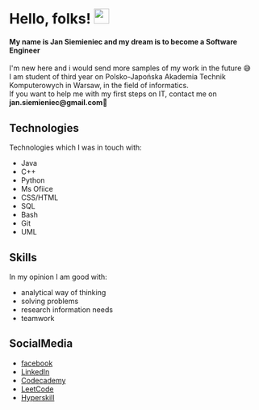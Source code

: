 # Hello, folks! <img src="https://raw.githubusercontent.com/MartinHeinz/MartinHeinz/master/wave.gif" width="30px">
<h4>My name is Jan Siemieniec and my dream is to become a <strong>Software Engineer</strong></h4> 
I'm new here and i would send more samples of my work in the future 	&#x1f605; <br>
I am student of third year on Polsko-Japońska Akademia Technik Komputerowych in Warsaw, in the field of informatics. <br>
If you want to help me with my first steps on IT, contact me on <b>jan.siemieniec@gmail.com</b>&#128591;



## Technologies
Technologies which I was in touch with:
* Java
* C++
* Python
* Ms Ofiice
* CSS/HTML
* SQL
* Bash
* Git
* UML


## Skills
In my opinion I am good with:
* analytical way of thinking
* solving problems
* research information needs
* teamwork

## SocialMedia
* <a href="https://www.facebook.com/jan.siemieniec/">facebook</a>
* <a href="https://www.linkedin.com/in/jan-siemieniec-b4776920a/">LinkedIn</a>
* <a href="https://www.codecademy.com/profiles/MrKolorowy">Codecademy</a>
* <a href="https://leetcode.com/MrCollor/">LeetCode</a>
* <a href="https://hyperskill.org/profile/375618015">Hyperskill</a>
